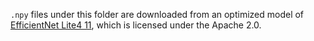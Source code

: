 `.npy` files under this folder are downloaded from an optimized model of [EfficientNet Lite4 11](https://github.com/onnx/models/blob/main/validated/vision/classification/efficientnet-lite4/model/efficientnet-lite4-11.onnx),
which is licensed under the Apache 2.0.